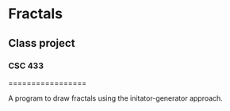 # Fractals
## Class project
### CSC 433
=================

A program to draw fractals using the initator-generator approach.
